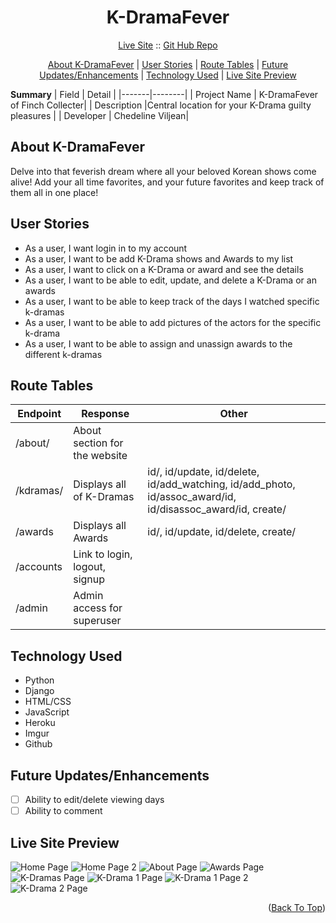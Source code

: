<h1 align="center">K-DramaFever</h1>

<p align="center">
  <a href="https://cv-sei-222-finchcollector.herokuapp.com/ ">Live Site</a>
  ::
  <a href="https://github.com/vchedeline/finchcollector">Git Hub Repo</a>
</p>

<p align="center">
<a href="#about-k-dramafever">About K-DramaFever</a> | <a href="#user-stories">User Stories</a> | <a href="#route-tables">Route Tables</a> | <a href="#future-updatesenhancements">Future Updates/Enhancements</a> | <a href="#technology-used">Technology Used</a> | <a href="#live-site-preview">Live Site Preview</a>
</p>

**Summary**
| Field | Detail |
|-------|--------|
| Project Name | K-DramaFever of Finch Collecter|
| Description |Central location for your K-Drama guilty pleasures |
| Developer | Chedeline Viljean|

## About K-DramaFever

Delve into that feverish dream where all your beloved Korean shows come alive!
Add your all time favorites, and your future favorites and keep track of them all in one place!

## User Stories

- As a user, I want login in to my account
- As a user, I want to be add K-Drama shows and Awards to my list
- As a user, I want to click on a K-Drama or award and see the details
- As a user, I want to be able to edit, update, and delete a K-Drama or an awards
- As a user, I want to be able to keep track of the days I watched specific k-dramas
- As a user, I want to be able to add pictures of the actors for the specific k-drama
- As a user, I want to be able to assign and unassign awards to the different k-dramas

## Route Tables

| Endpoint  | Response                      | Other                                                                                                      |
| --------- | ----------------------------- | ---------------------------------------------------------------------------------------------------------- |
| /about/   | About section for the website |                                                                                                            |
| /kdramas/ | Displays all of K-Dramas      | id/, id/update, id/delete, id/add_watching, id/add_photo, id/assoc_award/id, id/disassoc_award/id, create/ |
| /awards   | Displays all Awards           | id/, id/update, id/delete, create/                                                                         |
| /accounts | Link to login, logout, signup |                                                                                                            |
| /admin    | Admin access for superuser    |                                                                                                            |

## Technology Used

- Python
- Django
- HTML/CSS
- JavaScript
- Heroku
- Imgur
- Github

## Future Updates/Enhancements

- [ ] Ability to edit/delete viewing days
- [ ] Ability to comment

## Live Site Preview

![Home Page](https://i.imgur.com/H2M4WxL.png)
![Home Page 2](https://i.imgur.com/z64fNfx.png)
![About Page](https://i.imgur.com/umESLD0.png)
![Awards Page](https://i.imgur.com/LaZOe2v.png)
![K-Dramas Page](https://i.imgur.com/yfRgF9k.png)
![K-Drama 1 Page](https://i.imgur.com/sAXY9MN.png)
![K-Drama 1 Page 2](https://i.imgur.com/kEL2CX7.png)
![K-Drama 2 Page](https://i.imgur.com/DY3Qa7E.png)

<p align="right">(<a href="#k-dramafever">Back To Top</a>)</p>

